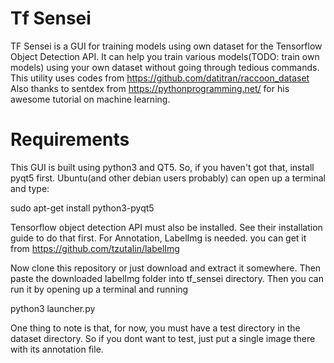 # Tf Sensei
TF Sensei is a GUI for training models using own dataset for the Tensorflow Object Detection API. It can help you train various 
models(TODO: train own models) using your own dataset without going through tedious commands.
This utility uses codes from https://github.com/datitran/raccoon_dataset 
Also thanks to sentdex from https://pythonprogramming.net/ for his awesome tutorial on machine learning.


# Requirements
This GUI is built using python3 and QT5. So, if you haven't got that, install pyqt5 first. Ubuntu(and other debian users probably) can open 
up a terminal and type:
   
   sudo apt-get install python3-pyqt5

Tensorflow object detection API must also be installed. See their installation guide to do that first.
For Annotation, LabelImg is needed. you can get it from https://github.com/tzutalin/labelImg

Now clone this repository or just download and extract it somewhere. Then paste the downloaded labelImg folder into tf_sensei directory.
Then you can run it by opening up a terminal and running 

   python3 launcher.py

One thing to note is that, for now, you must have a test directory in the dataset directory. So if you dont want to test, just put a single image 
there with its annotation file.    

